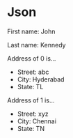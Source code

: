 # Json

First name: John

Last name: Kennedy

Address of 0 is...
- Street: abc
- City: Hyderabad
- State: TL

Address of 1 is...
- Street: xyz
- City: Chennai
- State: TN

